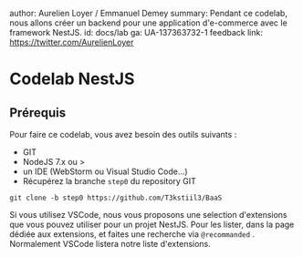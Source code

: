 author: Aurelien Loyer / Emmanuel Demey
summary: Pendant ce codelab, nous allons créer un backend pour une application d'e-commerce avec le framework NestJS.
id: docs/lab
ga: UA-137363732-1
feedback link: https://twitter.com/AurelienLoyer

# Codelab NestJS

## Prérequis

Pour faire ce codelab, vous avez besoin des outils suivants :

- GIT
- NodeJS 7.x ou >
- un IDE (WebStorm ou Visual Studio Code...)
- Récupérez la branche `step0` du repository GIT

```
git clone -b step0 https://github.com/T3kstiil3/BaaS
```

Si vous utilisez VSCode, nous vous proposons une selection d'extensions que vous pouvez utiliser pour un projet NestJS. Pour les lister, dans la page dédiée aux extensions, et faites une recherche via `@recommanded` . Normalement VSCode listera notre liste d'extensions.
